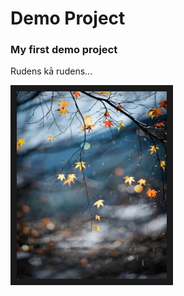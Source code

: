# Demo Project
### My first demo project

Rudens kā rudens...

<a href="https://www.youtube.com/watch?v=CEDE1NS_Vxo" target="_blank"><img src= "https://raw.githubusercontent.com/sermulisss/demo/master/bilde1.jpg" 
alt="IMAGE ALT TEXT HERE" width="240" height="300" border="10" /></a>
